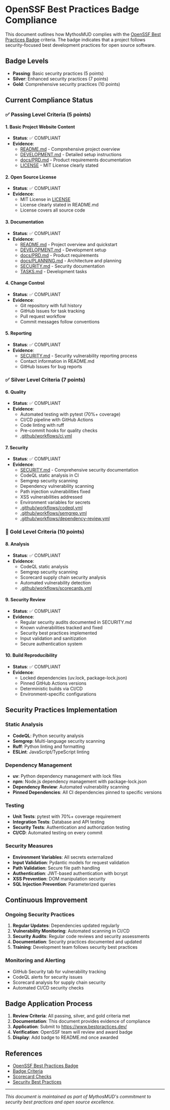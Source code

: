 # OpenSSF Best Practices Badge Compliance

This document outlines how MythosMUD complies with the [OpenSSF Best Practices Badge](https://www.bestpractices.dev/) criteria. The badge indicates that a project follows security-focused best development practices for open source software.

## Badge Levels

- **Passing**: Basic security practices (5 points)
- **Silver**: Enhanced security practices (7 points)
- **Gold**: Comprehensive security practices (10 points)

## Current Compliance Status

### ✅ Passing Level Criteria (5 points)

#### 1. Basic Project Website Content
- **Status**: ✅ COMPLIANT
- **Evidence**:
  - [README.md](../README.md) - Comprehensive project overview
  - [DEVELOPMENT.md](../DEVELOPMENT.md) - Detailed setup instructions
  - [docs/PRD.md](PRD.md) - Product requirements documentation
  - [LICENSE](../LICENSE) - MIT License clearly stated

#### 2. Open Source License
- **Status**: ✅ COMPLIANT
- **Evidence**:
  - MIT License in [LICENSE](../LICENSE)
  - License clearly stated in README.md
  - License covers all source code

#### 3. Documentation
- **Status**: ✅ COMPLIANT
- **Evidence**:
  - [README.md](../README.md) - Project overview and quickstart
  - [DEVELOPMENT.md](../DEVELOPMENT.md) - Development setup
  - [docs/PRD.md](PRD.md) - Product requirements
  - [docs/PLANNING.md](PLANNING.md) - Architecture and planning
  - [SECURITY.md](../SECURITY.md) - Security documentation
  - [TASKS.md](../TASKS.md) - Development tasks

#### 4. Change Control
- **Status**: ✅ COMPLIANT
- **Evidence**:
  - Git repository with full history
  - GitHub Issues for task tracking
  - Pull request workflow
  - Commit messages follow conventions

#### 5. Reporting
- **Status**: ✅ COMPLIANT
- **Evidence**:
  - [SECURITY.md](../SECURITY.md) - Security vulnerability reporting process
  - Contact information in README.md
  - GitHub Issues for bug reports

### ✅ Silver Level Criteria (7 points)

#### 6. Quality
- **Status**: ✅ COMPLIANT
- **Evidence**:
  - Automated testing with pytest (70%+ coverage)
  - CI/CD pipeline with GitHub Actions
  - Code linting with ruff
  - Pre-commit hooks for quality checks
  - [.github/workflows/ci.yml](../.github/workflows/ci.yml)

#### 7. Security
- **Status**: ✅ COMPLIANT
- **Evidence**:
  - [SECURITY.md](../SECURITY.md) - Comprehensive security documentation
  - CodeQL static analysis in CI
  - Semgrep security scanning
  - Dependency vulnerability scanning
  - Path injection vulnerabilities fixed
  - XSS vulnerabilities addressed
  - Environment variables for secrets
  - [.github/workflows/codeql.yml](../.github/workflows/codeql.yml)
  - [.github/workflows/semgrep.yml](../.github/workflows/semgrep.yml)
  - [.github/workflows/dependency-review.yml](../.github/workflows/dependency-review.yml)

### 🎯 Gold Level Criteria (10 points)

#### 8. Analysis
- **Status**: ✅ COMPLIANT
- **Evidence**:
  - CodeQL static analysis
  - Semgrep security scanning
  - Scorecard supply chain security analysis
  - Automated vulnerability detection
  - [.github/workflows/scorecards.yml](../.github/workflows/scorecards.yml)

#### 9. Security Review
- **Status**: ✅ COMPLIANT
- **Evidence**:
  - Regular security audits documented in SECURITY.md
  - Known vulnerabilities tracked and fixed
  - Security best practices implemented
  - Input validation and sanitization
  - Secure authentication system

#### 10. Build Reproducibility
- **Status**: ✅ COMPLIANT
- **Evidence**:
  - Locked dependencies (uv.lock, package-lock.json)
  - Pinned GitHub Actions versions
  - Deterministic builds via CI/CD
  - Environment-specific configurations

## Security Practices Implementation

### Static Analysis
- **CodeQL**: Python security analysis
- **Semgrep**: Multi-language security scanning
- **Ruff**: Python linting and formatting
- **ESLint**: JavaScript/TypeScript linting

### Dependency Management
- **uv**: Python dependency management with lock files
- **npm**: Node.js dependency management with package-lock.json
- **Dependency Review**: Automated vulnerability scanning
- **Pinned Dependencies**: All CI dependencies pinned to specific versions

### Testing
- **Unit Tests**: pytest with 70%+ coverage requirement
- **Integration Tests**: Database and API testing
- **Security Tests**: Authentication and authorization testing
- **CI/CD**: Automated testing on every commit

### Security Measures
- **Environment Variables**: All secrets externalized
- **Input Validation**: Pydantic models for request validation
- **Path Validation**: Secure file path handling
- **Authentication**: JWT-based authentication with bcrypt
- **XSS Prevention**: DOM manipulation security
- **SQL Injection Prevention**: Parameterized queries

## Continuous Improvement

### Ongoing Security Practices
1. **Regular Updates**: Dependencies updated regularly
2. **Vulnerability Monitoring**: Automated scanning in CI/CD
3. **Security Audits**: Regular code reviews and security assessments
4. **Documentation**: Security practices documented and updated
5. **Training**: Development team follows security best practices

### Monitoring and Alerting
- GitHub Security tab for vulnerability tracking
- CodeQL alerts for security issues
- Scorecard analysis for supply chain security
- Automated CI/CD security checks

## Badge Application Process

1. **Review Criteria**: All passing, silver, and gold criteria met
2. **Documentation**: This document provides evidence of compliance
3. **Application**: Submit to https://www.bestpractices.dev/
4. **Verification**: OpenSSF team will review and award badge
5. **Display**: Add badge to README.md once awarded

## References

- [OpenSSF Best Practices Badge](https://www.bestpractices.dev/)
- [Badge Criteria](https://www.bestpractices.dev/criteria/2)
- [Scorecard Checks](https://github.com/ossf/scorecard/blob/main/docs/checks.md)
- [Security Best Practices](https://owasp.org/www-project-top-ten/)

---

*This document is maintained as part of MythosMUD's commitment to security best practices and open source excellence.*
